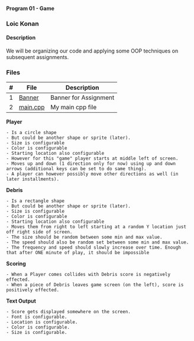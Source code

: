 #### Program 01 - Game

### Loic Konan

#### Description

We will be organizing our code and applying some OOP techniques on subsequent assignments.

### Files

|  #  | File                 | Description           |
| :-: | -------------------- | --------------------- |
|  1  | [Banner](Banner)     | Banner for Assignment |
|  2  | [main.cpp](main.cpp) | My main cpp file      |

**Player**

>

    - Is a circle shape
    - But could be another shape or sprite (later).
    - Size is configurable
    - Color is configurable
    - Starting location also configurable
    - However for this "game" player starts at middle left of screen.
    - Moves up and down (1 direction only for now) using up and down arrows (additional keys can be set to do same thing).
    - A player can however possibly move other directions as well (in later installments).

**Debris**

>

    - Is a rectangle shape
    - But could be another shape or sprite (later).
    - Size is configurable
    - Color is configurable
    - Starting location also configurable
    - Moves them from right to left starting at a random Y location just off right side of screen.
    - The size should be random between some min and max value.
    - The speed should also be random set between some min and max value.
    - The frequency and speed should slowly increase over time. Enough that after ONE minute of play, it should be impossible

**Scoring**

>

    - When a Player comes collides with Debris score is negatively effected.
    - When a piece of Debris leaves game screen (on the left), score is positively effected.

**Text Output**

>

    - Score gets displayed somewhere on the screen.
    - Font is configurable.
    - Location is configurable.
    - Color is configurable.
    - Size is configurable.
